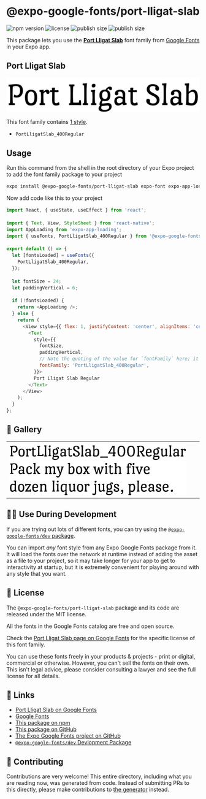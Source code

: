 # @expo-google-fonts/port-lligat-slab

![npm version](https://flat.badgen.net/npm/v/@expo-google-fonts/port-lligat-slab)
![license](https://flat.badgen.net/github/license/expo/google-fonts)
![publish size](https://flat.badgen.net/packagephobia/install/@expo-google-fonts/port-lligat-slab)
![publish size](https://flat.badgen.net/packagephobia/publish/@expo-google-fonts/port-lligat-slab)

This package lets you use the [**Port Lligat Slab**](https://fonts.google.com/specimen/Port+Lligat+Slab) font family from [Google Fonts](https://fonts.google.com/) in your Expo app.

## Port Lligat Slab

![Port Lligat Slab](./font-family.png)

This font family contains [1 style](#-gallery).

- `PortLligatSlab_400Regular`

## Usage

Run this command from the shell in the root directory of your Expo project to add the font family package to your project
```sh
expo install @expo-google-fonts/port-lligat-slab expo-font expo-app-loading
```

Now add code like this to your project
```js
import React, { useState, useEffect } from 'react';

import { Text, View, StyleSheet } from 'react-native';
import AppLoading from 'expo-app-loading';
import { useFonts, PortLligatSlab_400Regular } from '@expo-google-fonts/port-lligat-slab';

export default () => {
  let [fontsLoaded] = useFonts({
    PortLligatSlab_400Regular,
  });

  let fontSize = 24;
  let paddingVertical = 6;

  if (!fontsLoaded) {
    return <AppLoading />;
  } else {
    return (
      <View style={{ flex: 1, justifyContent: 'center', alignItems: 'center' }}>
        <Text
          style={{
            fontSize,
            paddingVertical,
            // Note the quoting of the value for `fontFamily` here; it expects a string!
            fontFamily: 'PortLligatSlab_400Regular',
          }}>
          Port Lligat Slab Regular
        </Text>
      </View>
    );
  }
};

```

## 🔡 Gallery


||||
|-|-|-|
|![PortLligatSlab_400Regular](./PortLligatSlab_400Regular.ttf.png)||||


## 👩‍💻 Use During Development

If you are trying out lots of different fonts, you can try using the [`@expo-google-fonts/dev` package](https://github.com/expo/google-fonts/tree/master/font-packages/dev#readme).

You can import *any* font style from any Expo Google Fonts package from it. It will load the fonts
over the network at runtime instead of adding the asset as a file to your project, so it may take longer
for your app to get to interactivity at startup, but it is extremely convenient
for playing around with any style that you want.

## 📖 License

The `@expo-google-fonts/port-lligat-slab` package and its code are released under the MIT license.

All the fonts in the Google Fonts catalog are free and open source.

Check the [Port Lligat Slab page on Google Fonts](https://fonts.google.com/specimen/Port+Lligat+Slab) for the specific license of this font family.

You can use these fonts freely in your products & projects - print or digital, commercial or otherwise. However, you can't sell the fonts on their own. This isn't legal advice, please consider consulting a lawyer and see the full license for all details.

## 🔗 Links

- [Port Lligat Slab on Google Fonts](https://fonts.google.com/specimen/Port+Lligat+Slab)
- [Google Fonts](https://fonts.google.com/)
- [This package on npm](https://www.npmjs.com/package/@expo-google-fonts/port-lligat-slab)
- [This package on GitHub](https://github.com/expo/google-fonts/tree/master/font-packages/port-lligat-slab)
- [The Expo Google Fonts project on GitHub](https://github.com/expo/google-fonts)
- [`@expo-google-fonts/dev` Devlopment Package](https://github.com/expo/google-fonts/tree/master/font-packages/dev)

## 🤝 Contributing

Contributions are very welcome! This entire directory, including what you are reading now, was generated from code. Instead of submitting PRs to this directly, please make contributions to [the generator](https://github.com/expo/google-fonts/tree/master/packages/generator) instead.
